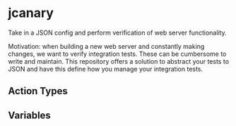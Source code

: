 # jcanary

Take in a JSON config and perform verification of web server functionality.

Motivation: when building a new web server and constantly making changes, we want to verify integration tests.
These can be cumbersome to write and maintain. This repository offers a solution to abstract your tests to JSON and have this define how you manage your integration tests.


## Action Types

## Variables